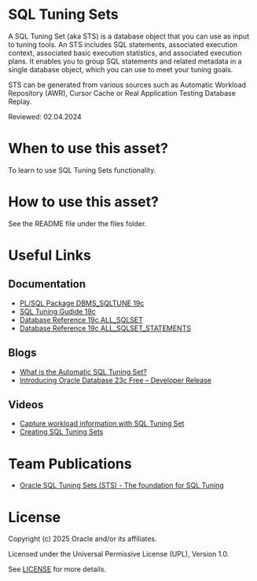 # SQL Tuning Sets

A SQL Tuning Set (aka STS) is a database object that you can use as input to tuning tools. An STS includes SQL statements, associated execution context, associated basic execution statistics, and associated execution plans. It enables you to group SQL statements and related metadata in a single database object, which you can use to meet your tuning goals.

STS can be generated from various sources such as Automatic Workload Repository (AWR), Cursor Cache or Real Application Testing Database Replay. 

Reviewed: 02.04.2024

# When to use this asset?

To learn to use SQL Tuning Sets functionality. 

# How to use this asset?

See the README file under the files folder.

# Useful Links

## Documentation

- [PL/SQL Package DBMS_SQLTUNE 19c](https://docs.oracle.com/en/database/oracle/oracle-database/19/arpls/DBMS_SQLTUNE.html#GUID-821462BF-1695-41CF-AFF7-FD23E9999C6A)
- [SQL Tuning Gudide 19c](https://docs.oracle.com/en/database/oracle/oracle-database/19/tgsql/managing-sql-tuning-sets.html#GUID-91D1B886-A6D7-40B8-93D5-112B8C6E6AFE)
- [Database Reference 19c ALL_SQLSET](https://docs.oracle.com/en/database/oracle/oracle-database/19/refrn/ALL_SQLSET.html#GUID-7F8980B0-1B5F-4E0E-A79D-CA6B7FD23D8E)
- [Database Reference 19c ALL_SQLSET_STATEMENTS](https://docs.oracle.com/en/database/oracle/oracle-database/19/refrn/ALL_SQLSET_STATEMENTS.html#GUID-1EE16029-9312-4280-B7BD-396B84652FFE)

## Blogs

- [What is the Automatic SQL Tuning Set?](https://blogs.oracle.com/optimizer/post/what-is-the-automatic-sql-tuning-set)
- [Introducing Oracle Database 23c Free – Developer Release](https://blogs.oracle.com/database/post/oracle-database-23c-free)

## Videos

- [Capture workload information with SQL Tuning Set](https://www.youtube.com/watch?v=V4VlGNPI62g)
- [Creating SQL Tuning Sets](https://www.youtube.com/watch?v=f3f182gxODY)

# Team Publications

- [Oracle SQL Tuning Sets (STS) - The foundation for SQL Tuning](https://blogs.oracle.com/coretec/post/oracle-sql-tuning-sets-the-basis-for-sql-tuning)

# License

Copyright (c) 2025 Oracle and/or its affiliates.

Licensed under the Universal Permissive License (UPL), Version 1.0.

See [LICENSE](https://github.com/oracle-devrel/technology-engineering/blob/main/LICENSE) for more details.
